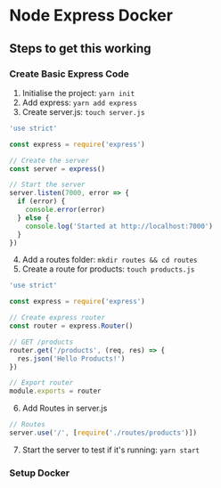 # Node Express Docker

## Steps to get this working

### Create Basic Express Code

1. Initialise the project: `yarn init`
2. Add express: `yarn add express`
3. Create server.js: `touch server.js`

```javascript
'use strict'

const express = require('express')

// Create the server
const server = express()

// Start the server
server.listen(7000, error => {
  if (error) {
    console.error(error)
  } else {
    console.log('Started at http://localhost:7000')
  }
})
```

4. Add a routes folder: `mkdir routes && cd routes`
5. Create a route for products: `touch products.js`

```javascript
'use strict'

const express = require('express')

// Create express router
const router = express.Router()

// GET /products
router.get('/products', (req, res) => {
  res.json('Hello Products!')
})

// Export router
module.exports = router
```

6. Add Routes in server.js

```javascript
// Routes
server.use('/', [require('./routes/products')])
```

7. Start the server to test if it's running: `yarn start`


### Setup Docker
